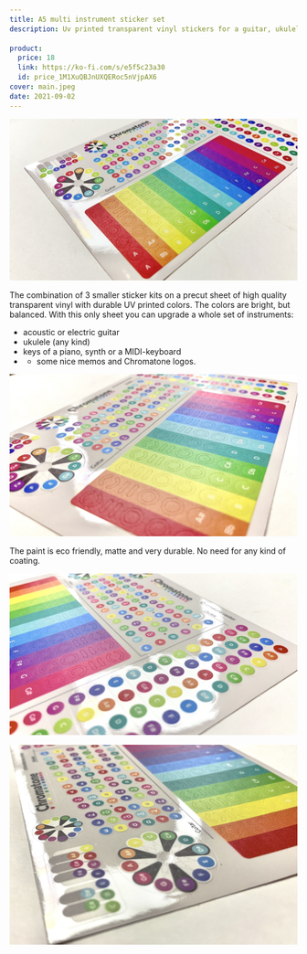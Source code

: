 ```yaml
---
title: A5 multi instrument sticker set
description: Uv printed transparent vinyl stickers for a guitar, ukulele, regulat keys and more

product:
  price: 18
  link: https://ko-fi.com/s/e5f5c23a30
  id: price_1M1XuQBJnUXQERoc5nVjpAX6
cover: main.jpeg
date: 2021-09-02
---
```


![](./angle.jpeg)

The combination of 3 smaller sticker kits on a precut sheet of high quality transparent vinyl with durable UV printed colors. The colors are bright, but balanced. With this only sheet you can upgrade a whole set of instruments:

- acoustic or electric guitar
- ukulele (any kind)
- keys of a piano, synth or a MIDI-keyboard
- - some nice memos and Chromatone logos.

![](./close.jpeg)

The paint is eco friendly, matte and very durable. No need for any kind of coating.

![](./fret.jpeg)

![](./addons.jpeg)
